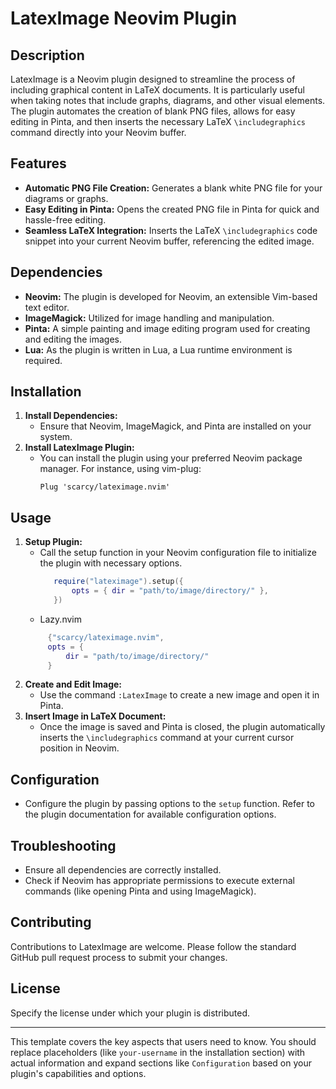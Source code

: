 # LatexImage Neovim Plugin

## Description
LatexImage is a Neovim plugin designed to streamline the process of including graphical content in LaTeX documents. It is particularly useful when taking notes that include graphs, diagrams, and other visual elements. The plugin automates the creation of blank PNG files, allows for easy editing in Pinta, and then inserts the necessary LaTeX `\includegraphics` command directly into your Neovim buffer.

## Features
- **Automatic PNG File Creation:** Generates a blank white PNG file for your diagrams or graphs.
- **Easy Editing in Pinta:** Opens the created PNG file in Pinta for quick and hassle-free editing.
- **Seamless LaTeX Integration:** Inserts the LaTeX `\includegraphics` code snippet into your current Neovim buffer, referencing the edited image.

## Dependencies
- **Neovim:** The plugin is developed for Neovim, an extensible Vim-based text editor.
- **ImageMagick:** Utilized for image handling and manipulation.
- **Pinta:** A simple painting and image editing program used for creating and editing the images.
- **Lua:** As the plugin is written in Lua, a Lua runtime environment is required.

## Installation
1. **Install Dependencies:**
   - Ensure that Neovim, ImageMagick, and Pinta are installed on your system.
2. **Install LatexImage Plugin:**
   - You can install the plugin using your preferred Neovim package manager. For instance, using vim-plug:
     ```vim
     Plug 'scarcy/lateximage.nvim'
     ```
## Usage
1. **Setup Plugin:**
   - Call the setup function in your Neovim configuration file to initialize the plugin with necessary options.
     ```lua
        require("lateximage").setup({
	        opts = { dir = "path/to/image/directory/" },
        })
     ```
   - Lazy.nvim
   ```lua
        {"scarcy/lateximage.nvim",
        opts = {
            dir = "path/to/image/directory/"
        }
   ```
2. **Create and Edit Image:**
   - Use the command `:LatexImage` to create a new image and open it in Pinta.
3. **Insert Image in LaTeX Document:**
   - Once the image is saved and Pinta is closed, the plugin automatically inserts the `\includegraphics` command at your current cursor position in Neovim.

## Configuration
- Configure the plugin by passing options to the `setup` function. Refer to the plugin documentation for available configuration options.

## Troubleshooting
- Ensure all dependencies are correctly installed.
- Check if Neovim has appropriate permissions to execute external commands (like opening Pinta and using ImageMagick).

## Contributing
Contributions to LatexImage are welcome. Please follow the standard GitHub pull request process to submit your changes.

## License
Specify the license under which your plugin is distributed.

---

This template covers the key aspects that users need to know. You should replace placeholders (like `your-username` in the installation section) with actual information and expand sections like `Configuration` based on your plugin's capabilities and options.
